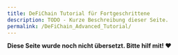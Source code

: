 ```yaml
---
title: DeFiChain Tutorial für Fortgeschrittene
description: TODO - Kurze Beschreibung dieser Seite.
permalink: /DeFiChain_Advanced_Tutorial/
---
```


**Diese Seite wurde noch nicht übersetzt. Bitte hilf mit! ❤**
